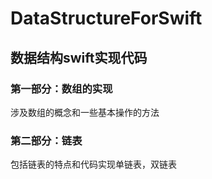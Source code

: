 # DataStructureForSwift

## 数据结构swift实现代码

### 第一部分：数组的实现

涉及数组的概念和一些基本操作的方法

### 第二部分：链表

包括链表的特点和代码实现单链表，双链表
